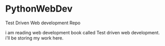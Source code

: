 PythonWebDev
============

Test Driven Web development Repo

i am reading web development book called Test driven web development. i'll be storing my work here.
